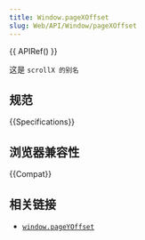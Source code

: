 ```yaml
---
title: Window.pageXOffset
slug: Web/API/Window/pageXOffset
---
```


{{ APIRef() }}

这是 `scrollX 的别名`

## 规范

{{Specifications}}

## 浏览器兼容性

{{Compat}}

## 相关链接

- [`window.pageYOffset`](/zh-CN/docs/Web/API/Window/pageYOffset)
